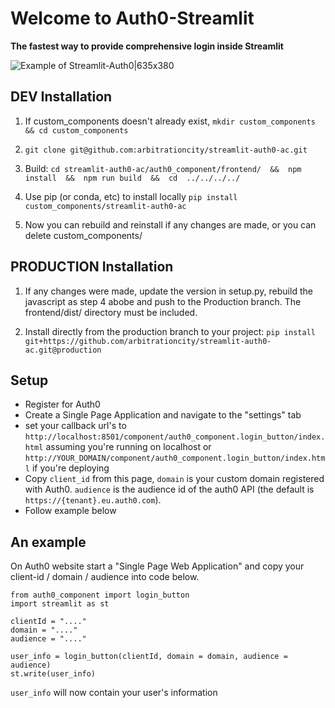 # Welcome to Auth0-Streamlit

**The fastest way to provide comprehensive login inside Streamlit**

![Example of Streamlit-Auth0|635x380](demo.gif?raw=true)

## DEV Installation
1. If custom_components doesn't already exist, `mkdir custom_components && cd custom_components`
 
3. `git clone git@github.com:arbitrationcity/streamlit-auth0-ac.git`

4. Build: `cd streamlit-auth0-ac/auth0_component/frontend/  &&  npm install  &&  npm run build  &&  cd  ../../../../`

4. Use pip (or conda, etc) to install locally
`pip install custom_components/streamlit-auth0-ac`

5. Now you can rebuild and reinstall if any changes are made, or you can delete custom_components/


## PRODUCTION Installation
1. If any changes were made, update the version in setup.py, rebuild the javascript as step 4 abobe and push to the Production branch.  The frontend/dist/ directory must be included.

2. Install directly from the production branch to your project:
  `pip install git+https://github.com/arbitrationcity/streamlit-auth0-ac.git@production`


## Setup

- Register for Auth0
- Create a Single Page Application and navigate to the "settings" tab 
- set your callback url's to `http://localhost:8501/component/auth0_component.login_button/index.html` assuming you're running on localhost or `http://YOUR_DOMAIN/component/auth0_component.login_button/index.html` if you're deploying
- Copy `client_id` from this page, `domain` is your custom domain registered with Auth0. `audience` is the audience id of the auth0 API (the default is `https://{tenant}.eu.auth0.com`).
- Follow example below

## An example
On Auth0 website start a "Single Page Web Application" and copy your client-id / domain / audience into code below.

```
from auth0_component import login_button
import streamlit as st

clientId = "...."
domain = "...."
audience = "...."

user_info = login_button(clientId, domain = domain, audience = audience)       
st.write(user_info)
```

`user_info` will now contain your user's information 



<!-- ## Deploy

- `Change version in setup.py`
- `cd auth0_component/frontend/  && npm run build && cd .. && cd .. && rm -rf dist/* && python setup.py sdist bdist_wheel`
- `twine upload dist/*` -->